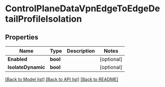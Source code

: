 # ControlPlaneDataVpnEdgeToEdgeDetailProfileIsolation

## Properties

Name | Type | Description | Notes
------------ | ------------- | ------------- | -------------
**Enabled** | **bool** |  | [optional] 
**IsolateDynamic** | **bool** |  | [optional] 

[[Back to Model list]](../README.md#documentation-for-models) [[Back to API list]](../README.md#documentation-for-api-endpoints) [[Back to README]](../README.md)


